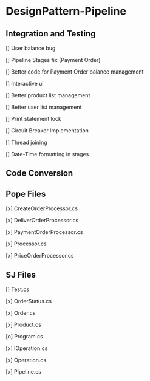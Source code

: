 # DesignPattern-Pipeline

## Integration and Testing
[] User balance bug

[] Pipeline Stages fix (Payment Order)

[] Better code for Payment Order balance management

[] Interactive ui

[] Better product list management

[] Better user list management

[] Print statement lock

[] Circuit Breaker Implementation

[] Thread joining

[] Date-Time formatting in stages

## Code Conversion
## Pope Files
[x] CreateOrderProcessor.cs

[x] DeliverOrderProcessor.cs

[x] PaymentOrderProcessor.cs

[x] Processor.cs

[x] PriceOrderProcessor.cs

## SJ Files
[] Test.cs

[x] OrderStatus.cs

[x] Order.cs

[x] Product.cs

[o] Program.cs

[x] IOperation.cs

[x] Operation.cs

[x] Pipeline.cs